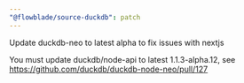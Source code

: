 ```yaml
---
"@flowblade/source-duckdb": patch
---
```


Update duckdb-neo to latest alpha to fix issues with nextjs


You must update duckdb/node-api to latest 1.1.3-alpha.12, see 
https://github.com/duckdb/duckdb-node-neo/pull/127